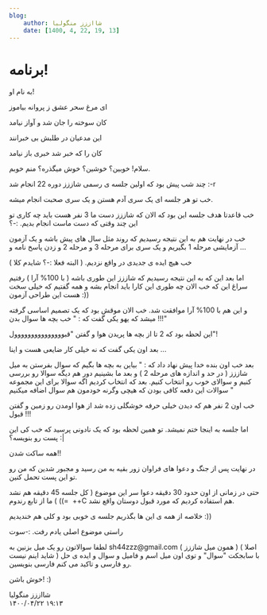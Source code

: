 ```yaml
---
blog:
    author: شااززز منگولیا
    date: [1400, 4, 22, 19, 13]
---
```

# برنامه!

<div class="cnt">
به نام او!<p></p>
<p>ای مرغ سحر عشق ز پروانه بیاموز</p>
<p>کان سوخته را جان شد و آواز نیامد</p>
<p>این مدعیان در طلبش بی خبرانند</p>
<p>کان را که خبر شد خبری باز نیامد</p>
<p>سلام! خوبین؟ خوشین؟ خوش میگذره؟ منم خوبم.</p>
<p>چند شب پیش بود که اولین جلسه ی رسمی شاززز دوره 22 انجام شد :-r</p>
<p>خب تو هر جلسه ای یک سری آدم هستن و یک سری صحبت انجام میشه.</p>
<p>خب قاعدتا هدف جلسه این بود که الان که شاززز دست ما 3 نفر هست باید چه کاری تو این چند وقتی که دست ماست انجام بدیم. :-؟</p>
<p>خب در نهایت هم به این نتیجه رسیدیم که روند مثل سال های پیش باشه و یک آزمون آزمایشی مرحله 1 بگیریم و یک سری برای مرحله 3 و مرحله 2 و زدن پاسخ نامه و ...</p>
<p>خب هیچ ایده ی جدیدی در واقع نزدیم. ( البته فعلا :-؟ شایدم کلا )</p>
<p>اما بعد این که به این نتیجه رسیدیم که شاززز این طوری باشه ( با 100% آرا ) رفتیم سراغ این که خب الان چه طوری این کارا باید انجام بشه و همه گفتیم که خیلی سخت هست این طراحی آزمون :))</p>
<p>و این هم با 100% آرا موافقت شد. خب الان موقش بود که یک تصمیم اساسی گرفته میشد که یهو یکی گفت که : " خب بچه ها سوال بدن !!!"</p>
<p>این لحظه بود که 2 تا از بچه ها پریدن هوا و گفتن "قبووووووووووووووول"!</p>
<p>بعد اون یکی گفت که نه خیلی کار ضایعی هست و اینا ...</p>
<p>بعد خب اون بنده خدا پیش نهاد داد که : " بیاین به بچه ها بگیم که سوال بفرستن به میل شاززز ( در حد و اندازه های مرحله 2 ) و بعد ما بشینیم دور هم دیگه سوالا رو بررسی کنیم و سوالای خوب رو انتخاب کنیم. بعد که انتخاب کردیم اگه سوالا برای این مجموعه سوالات این دفعه کافی بودن که هیچی وگرنه خودمون هم سوال اضافه میکنیم "</p>
<p>خب اون 2 نفر هم که دیدن خیلی حرفه خوشگلی زده شد از هوا اومدن رو زمین و گفتن قبول !!!</p>
<p>اما جلسه به اینجا ختم نمیشد. تو همین لحظه بود که یک نادونی پرسید که خب کی این پست رو بنویسه؟ :|</p>
<p>همه ساکت شدن!!</p>
<p>در نهایت پس از جنگ و دعوا های فراوان زور بقیه به من رسید و مجبور شدین که من رو تو این پست تحمل کنین.</p>
<p>حتی در زمانی از اون حدود 30 دقیقه دعوا سر این موضوع ( کل جلسه 45 دقیقه هم نشد =)) ) ما از تابع رندوم  ++C هم استفاده کردیم که مورد قبول دوستان واقع نشد.</p>
<p>خلاصه از همه ی این ها بگذریم جلسه ی خوبی بود و کلی هم خندیدیم :))</p>
<p>راستی موضوع اصلی یادم رفت. :-سوت</p>
<p>لطفا سوالاتون رو یک میل بزنین به sh44zzz@gmail.com ( همون میل شاززز ) ( اصلا شاید اینم نیست ) با سابجکت "سوال" و توی اون میل اسم و فامیل و سوال و ایده ی حل رو فارسی و تاکید می کنم فارسی بنویسین.</p>
<p>خوش باشن! :)</p>
</div>

<div class="blog-info">
    <div class="blog-author">شااززز منگولیا</div>
    <div class="blog-date">۱۴۰۰/۰۴/۲۲ ۱۹:۱۳</div>
</div>

